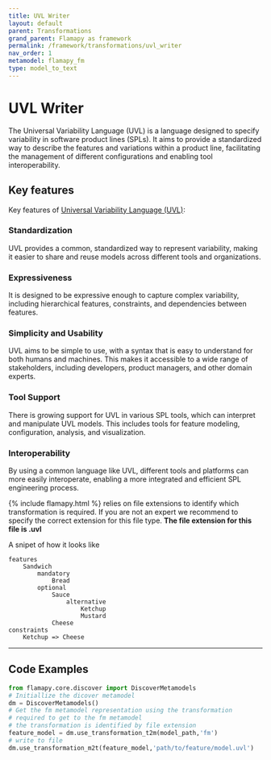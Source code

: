 ```yaml
---
title: UVL Writer
layout: default
parent: Transformations
grand_parent: Flamapy as framework
permalink: /framework/transformations/uvl_writer
nav_order: 1
metamodel: flamapy_fm
type: model_to_text
---
```


# UVL Writer

The Universal Variability Language (UVL) is a language designed to specify variability in software product lines (SPLs). It aims to provide a standardized way to describe the features and variations within a product line, facilitating the management of different configurations and enabling tool interoperability.

## Key features

Key features of [Universal Variability Language (UVL)](https://universal-variability-language.github.io/):
### Standardization
UVL provides a common, standardized way to represent variability, making it easier to share and reuse models across different tools and organizations.

### Expressiveness
It is designed to be expressive enough to capture complex variability, including hierarchical features, constraints, and dependencies between features.

### Simplicity and Usability
UVL aims to be simple to use, with a syntax that is easy to understand for both humans and machines. This makes it accessible to a wide range of stakeholders, including developers, product managers, and other domain experts.

### Tool Support
There is growing support for UVL in various SPL tools, which can interpret and manipulate UVL models. This includes tools for feature modeling, configuration, analysis, and visualization.

### Interoperability
By using a common language like UVL, different tools and platforms can more easily interoperate, enabling a more integrated and efficient SPL engineering process.

{% include flamapy.html %} relies on file extensions to identify which transformation is required. If you are not an expert we recommend to specify the correct extension for this file type. **The file extension for this file is .uvl**

A snipet of how it looks like 
```
features
    Sandwich
        mandatory
            Bread
        optional
            Sauce
                alternative
                    Ketchup
                    Mustard
            Cheese
constraints
    Ketchup => Cheese
```
---
## Code Examples
```python
from flamapy.core.discover import DiscoverMetamodels
# Initiallize the dicover metamodel
dm = DiscoverMetamodels()
# Get the fm metamodel representation using the transformation 
# required to get to the fm metamodel
# the transformation is identified by file extension
feature_model = dm.use_transformation_t2m(model_path,'fm') 
# write to file
dm.use_transformation_m2t(feature_model,'path/to/feature/model.uvl')
```